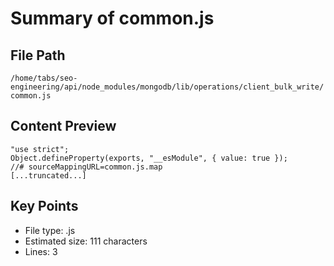# Summary of common.js
  
## File Path
`/home/tabs/seo-engineering/api/node_modules/mongodb/lib/operations/client_bulk_write/common.js`

## Content Preview
```
"use strict";
Object.defineProperty(exports, "__esModule", { value: true });
//# sourceMappingURL=common.js.map
[...truncated...]
```

## Key Points
- File type: .js
- Estimated size: 111 characters
- Lines: 3
